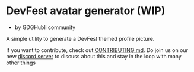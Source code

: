 # DevFest avatar generator (WIP)
- by GDGHubli community

A simple utility to generate a DevFest themed profile picture. 


If you want to contribute, check out [CONTRIBUTING.md](https://github.com/GDGHubli/devfest-profile-picture-maker/blob/main/CONTRIBUTING.md). 
Do join us on our new [discord server](https://discord.gg/eddBwmgnqj) to discuss about this and stay in the loop with many other things

